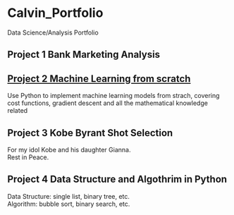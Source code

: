 # Calvin_Portfolio
Data Science/Analysis Portfolio
## Project 1 Bank Marketing Analysis

## [Project 2 Machine Learning from scratch](https://github.com/LiNGYuNiverSe/Mechine-Learning-from-Scratch)
Use Python to implement machine learning models from strach, covering cost functions, gradient descent and all the mathematical knowledge related

## Project 3 Kobe Byrant Shot Selection
For my idol Kobe and his daughter Gianna.  
Rest in Peace.

## Project 4 Data Structure and Algothrim in Python
Data Structure: single list, binary tree, etc.  
Algorithm: bubble sort, binary search, etc. 



